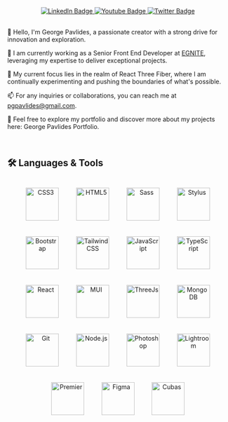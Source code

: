 <!-- <p align="center"><a href="https://github.com/pgpavlides"><img width="35%" alt="Hello, I'm Broccoli. I do Front-End" src="https://i.ibb.co/sP1SZxF/Profile-Starter-2.png" /></a></p> -->

<div align="center" id="badges">  
  <a href="https://www.linkedin.com/in/pgpavlides/">
    <img src="https://img.shields.io/badge/LinkedIn-blue?style=for-the-badge&logo=linkedin&logoColor=white" alt="LinkedIn Badge"/>
  </a>
  <a href="https://www.youtube.com/channel/UCTlLqM3MLSVj6h-FNg2qZhQ">
    <img src="https://img.shields.io/badge/YouTube-red?style=for-the-badge&logo=youtube&logoColor=white" alt="Youtube Badge"/>
  </a>
  <a href="https://twitter.com/BroccoliDevGr">
    <img src="https://img.shields.io/badge/Twitter-blue?style=for-the-badge&logo=twitter&logoColor=white" alt="Twitter Badge"/>
  </a>
</div>

<br>

👋 Hello, I'm George Pavlides, a passionate creator with a strong drive for innovation and exploration.

💼 I am currently working as a Senior Front End Developer at <a href="https://www.linkedin.com/company/egnitegr/about/" title="EGNITE" target="_blank">EGNITE</a>, leveraging my expertise to deliver exceptional projects.

🌱 My current focus lies in the realm of React Three Fiber, where I am continually experimenting and pushing the boundaries of what's possible.

📫 For any inquiries or collaborations, you can reach me at pgpavlides@gmail.com.

🌳 Feel free to explore my portfolio and discover more about my projects here: George Pavlides Portfolio.

<br>

## 🛠️ Languages & Tools

<div align="center">
  <a href="https://www.w3schools.com/css/" target="_blank"
    ><img
      style="margin: 18px"
      src="https://profilinator.rishav.dev/skills-assets/css3-original-wordmark.svg"
      alt="CSS3"
      height="75"
  /></a>
  <a href="https://en.wikipedia.org/wiki/HTML5" target="_blank"
    ><img
      style="margin: 18px"
      src="https://profilinator.rishav.dev/skills-assets/html5-original-wordmark.svg"
      alt="HTML5"
      height="75"
  /></a>
  <a href="https://sass-lang.com/" target="_blank"
    ><img
      style="margin: 18px"
      src="https://profilinator.rishav.dev/skills-assets/sass-original.svg"
      alt="Sass"
      height="75"
  /></a>
  <a href="https://stylus-lang.com/" target="_blank"
    ><img
      style="margin: 18px"
      src="https://stylus-lang.com/logo.svg"
      alt="Stylus"
      height="75"
  /></a>
  <a href="https://getbootstrap.com/docs/3.4/javascript/" target="_blank"
    ><img
      style="margin: 18px"
      src="https://profilinator.rishav.dev/skills-assets/bootstrap-plain.svg"
      alt="Bootstrap"
      height="75"
  /></a>
  <a href="https://www.tailwindcss.com/" target="_blank"
    ><img
      style="margin: 18px"
      src="https://profilinator.rishav.dev/skills-assets/tailwindcss.svg"
      alt="Tailwind CSS"
      height="75"
  /></a>
  <a href="https://www.javascript.com/" target="_blank"
    ><img
      style="margin: 18px"
      src="https://profilinator.rishav.dev/skills-assets/javascript-original.svg"
      alt="JavaScript"
      height="75"
  /></a>
  <a href="https://www.typescriptlang.org/" target="_blank"
    ><img
      style="margin: 18px"
      src="https://profilinator.rishav.dev/skills-assets/typescript-original.svg"
      alt="TypeScript"
      height="75"
  /></a>
  <a href="https://reactjs.org/" target="_blank"
    ><img
      style="margin: 18px"
      src="https://profilinator.rishav.dev/skills-assets/react-original-wordmark.svg"
      alt="React"
      height="75"
  /></a>
  <a href="https://mui.com/" target="_blank"
    ><img
      style="margin: 18px"
      src="https://github.com/mui/material-ui/raw/master/docs/public/static/logo.svg"
      alt="MUI"
      height="75"
  /></a> 
  <a href="https://threejs.org/" target="_blank"
    ><img
      style="margin: 18px"
      src="https://upload.wikimedia.org/wikipedia/commons/thumb/3/3f/Three.js_Icon.svg/768px-Three.js_Icon.svg.png?20211115112438"
      alt="ThreeJs"
      height="75"
  /></a>
  <a href="https://www.mongodb.com/" target="_blank"
    ><img
      style="margin: 18px"
      src="https://www.svgrepo.com/show/331488/mongodb.svg"
      alt="MongoDB"
      height="75"
  /></a>
  <a href="https://github.com/" target="_blank"
    ><img
      style="margin: 18px"
      src="https://profilinator.rishav.dev/skills-assets/git-scm-icon.svg"
      alt="Git"
      height="75"
  /></a>
  <a href="https://nodejs.org/" target="_blank"
    ><img
      style="margin: 18px"
      src="https://profilinator.rishav.dev/skills-assets/nodejs-original-wordmark.svg"
      alt="Node.js"
      height="75"
  /></a>
  <a href="https://www.adobe.com/products/photoshop.html" target="_blank"
    ><img
      style="margin: 18px"
      src="https://www.adobe.com/content/dam/acom/one-console/icons_rebrand/ps_appicon.svg"
      alt="Photoshop"
      height="75"
  /></a>
  <a
    href="https://www.adobe.com/products/photoshop-lightroom.html"
    target="_blank"
    ><img
      style="margin: 18px"
      src="https://profilinator.rishav.dev/skills-assets/lightroom.png"
      alt="Lightroom"
      height="75"
  /></a>
  <a href="https://www.adobe.com/products/premiere.html" target="_blank"
    ><img
      style="margin: 18px"
      src="https://www.adobe.com/content/dam/acom/one-console/icons_rebrand/pr_appicon.svg"
      alt="Premier"
      height="75"
  /></a>
  <a href="https://www.figma.com/" target="_blank"
    ><img
      style="margin: 18px"
      src="https://profilinator.rishav.dev/skills-assets/figma-icon.svg"
      alt="Figma"
      height="75"
  /></a>
  <a href="https://www.steinberg.net/cubase/" target="_blank"
    ><img
      style="margin: 18px"
      src="https://i.ibb.co/zmYPJdL/cu8800cbf7-cubase-logo-cubase-icon-small-audient.png"
      alt="Cubas"
      height="75"
  /></a>
</div>





</td><td valign="top" width="33%">




